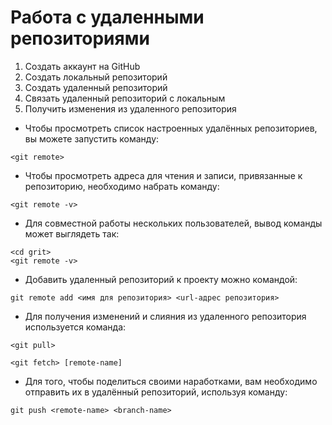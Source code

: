 # Работа с удаленными репозиториями

1. Создать аккаунт на GitHub
2. Создать локальный репозиторий
3. Создать удаленный репозиторий
4. Связать удаленный репозиторий с локальным
5. Получить изменения из удаленного репозитория


* Чтобы просмотреть список настроенных удалённых репозиториев, 
вы можете запустить команду: 
  
```
<git remote>
 ```
* Чтобы просмотреть адреса для чтения и записи, привязанные к репозиторию,
необходимо набрать команду:

```
<git remote -v>
```

* Для совместной работы нескольких пользователей, 
вывод команды может выглядеть так:

```
<cd grit>
<git remote -v>
```


* Добавить удаленный репозиторий к проекту можно командой:
```
git remote add <имя для репозитория> <url-адрес репозитория>
```


* Для получения изменений и слияния из удаленного репозитория используется команда:

```
<git pull> 
```
```
<git fetch> [remote-name]
```

* Для того, чтобы поделиться своими наработками, 
вам необходимо отправить их в удалённый репозиторий, используя команду:

```
git push <remote-name> <branch-name>
```

